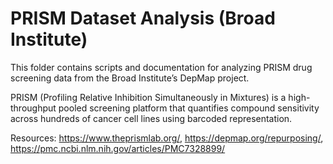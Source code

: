 # PRISM Dataset Analysis (Broad Institute)

This folder contains scripts and documentation for analyzing PRISM drug screening data from the Broad Institute’s DepMap project.

PRISM (Profiling Relative Inhibition Simultaneously in Mixtures) is a high-throughput pooled screening platform that quantifies compound sensitivity across hundreds of cancer cell lines using barcoded representation.

Resources: https://www.theprismlab.org/, https://depmap.org/repurposing/, https://pmc.ncbi.nlm.nih.gov/articles/PMC7328899/